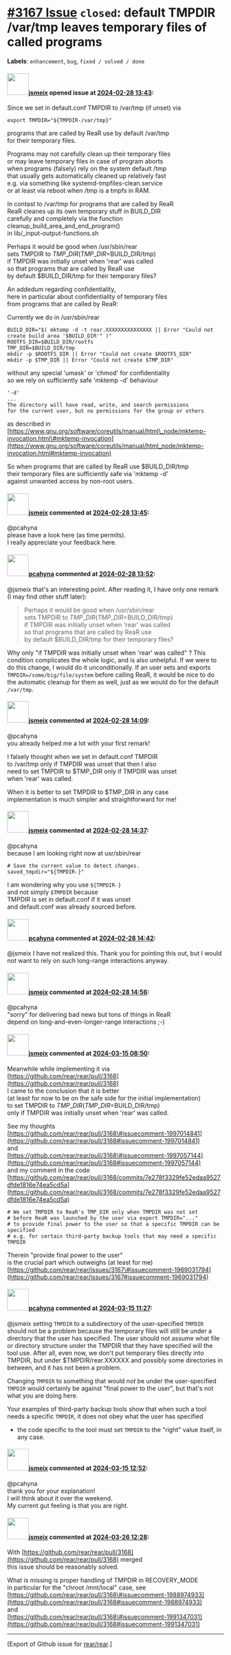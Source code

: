 [\#3167 Issue](https://github.com/rear/rear/issues/3167) `closed`: default TMPDIR /var/tmp leaves temporary files of called programs
====================================================================================================================================

**Labels**: `enhancement`, `bug`, `fixed / solved / done`

#### <img src="https://avatars.githubusercontent.com/u/1788608?u=925fc54e2ce01551392622446ece427f51e2f0ce&v=4" width="50">[jsmeix](https://github.com/jsmeix) opened issue at [2024-02-28 13:43](https://github.com/rear/rear/issues/3167):

Since we set in default.conf TMPDIR to /var/tmp (if unset) via

    export TMPDIR="${TMPDIR-/var/tmp}"

programs that are called by ReaR use by default /var/tmp  
for their temporary files.

Programs may not carefully clean up their temporary files  
or may leave temporary files in case of program aborts  
when programs (falsely) rely on the system default /tmp  
that usually gets automatically cleaned up relatively fast  
e.g. via something like systemd-tmpfiles-clean.service  
or at least via reboot when /tmp is a tmpfs in RAM.

In contast to /var/tmp for programs that are called by ReaR  
ReaR cleanes up its own temporary stuff in BUILD\_DIR  
carefully and completely via the function  
cleanup\_build\_area\_and\_end\_program()  
in lib/\_input-output-functions.sh

Perhaps it would be good when /usr/sbin/rear  
sets TMPDIR to $TMP\_DIR (TMP\_DIR=$BUILD\_DIR/tmp)  
if TMPDIR was initially unset when 'rear' was called  
so that programs that are called by ReaR use  
by default $BUILD\_DIR/tmp for their temporary files?

An addedum regarding confidentiality,  
here in particular about confidentiality of temporary files  
from programs that are called by ReaR:

Currently we do in /usr/sbin/rear

    BUILD_DIR="$( mktemp -d -t rear.XXXXXXXXXXXXXXX || Error "Could not create build area '$BUILD_DIR'" )"
    ROOTFS_DIR=$BUILD_DIR/rootfs
    TMP_DIR=$BUILD_DIR/tmp
    mkdir -p $ROOTFS_DIR || Error "Could not create $ROOTFS_DIR"
    mkdir -p $TMP_DIR || Error "Could not create $TMP_DIR"

without any special 'umask' or 'chmod' for confidentiality  
so we rely on sufficiently safe 'mktemp -d' behaviour

    '-d'
    ...
    The directory will have read, write, and search permissions
    for the current user, but no permissions for the group or others

as described in  
[https://www.gnu.org/software/coreutils/manual/html\_node/mktemp-invocation.html\#mktemp-invocation](https://www.gnu.org/software/coreutils/manual/html_node/mktemp-invocation.html#mktemp-invocation)

So when programs that are called by ReaR use $BUILD\_DIR/tmp  
their temporary files are sufficiently safe via 'mktemp -d'  
against unwanted access by non-root users.

#### <img src="https://avatars.githubusercontent.com/u/1788608?u=925fc54e2ce01551392622446ece427f51e2f0ce&v=4" width="50">[jsmeix](https://github.com/jsmeix) commented at [2024-02-28 13:45](https://github.com/rear/rear/issues/3167#issuecomment-1969018735):

@pcahyna  
please have a look here (as time permits).  
I really appreciate your feedback here.

#### <img src="https://avatars.githubusercontent.com/u/26300485?u=9105d243bc9f7ade463a3e52e8dd13fa67837158&v=4" width="50">[pcahyna](https://github.com/pcahyna) commented at [2024-02-28 13:52](https://github.com/rear/rear/issues/3167#issuecomment-1969031794):

@jsmeix that's an interesting point. After reading it, I have only one
remark (I may find other stuff later):

> Perhaps it would be good when /usr/sbin/rear  
> sets TMPDIR to $TMP\_DIR (TMP\_DIR=$BUILD\_DIR/tmp)  
> if TMPDIR was initially unset when 'rear' was called  
> so that programs that are called by ReaR use  
> by default $BUILD\_DIR/tmp for their temporary files?

Why only "if TMPDIR was initially unset when 'rear' was called" ? This
condition complicates the whole logic, and is also unhelpful. If we were
to do this change, I would do it unconditionally. If an user sets and
exports `TMPDIR=/some/big/file/system` before calling ReaR, it would be
nice to do the automatic cleanup for them as well, just as we would do
for the default `/var/tmp`.

#### <img src="https://avatars.githubusercontent.com/u/1788608?u=925fc54e2ce01551392622446ece427f51e2f0ce&v=4" width="50">[jsmeix](https://github.com/jsmeix) commented at [2024-02-28 14:09](https://github.com/rear/rear/issues/3167#issuecomment-1969063408):

@pcahyna  
you already helped me a lot with your first remark!

I falsely thought when we set in default.conf TMPDIR  
to /var/tmp only if TMPDIR was unset that then I also  
need to set TMPDIR to $TMP\_DIR only if TMPDIR was unset  
when 'rear' was called.

When it is better to set TMPDIR to $TMP\_DIR in any case  
implementation is much simpler and straightforward for me!

#### <img src="https://avatars.githubusercontent.com/u/1788608?u=925fc54e2ce01551392622446ece427f51e2f0ce&v=4" width="50">[jsmeix](https://github.com/jsmeix) commented at [2024-02-28 14:37](https://github.com/rear/rear/issues/3167#issuecomment-1969123868):

@pcahyna  
because I am looking right now at usr/sbin/rear

    # Save the current value to detect changes.
    saved_tmpdir="${TMPDIR-}"

I am wondering why you use `${TMPDIR-}`  
and not simply `$TMPDIR` because  
TMPDIR is set in default.conf if it was unset  
and default.conf was already sourced before.

#### <img src="https://avatars.githubusercontent.com/u/26300485?u=9105d243bc9f7ade463a3e52e8dd13fa67837158&v=4" width="50">[pcahyna](https://github.com/pcahyna) commented at [2024-02-28 14:42](https://github.com/rear/rear/issues/3167#issuecomment-1969135145):

@jsmeix I have not realized this. Thank you for pointing this out, but I
would not want to rely on such long-range interactions anyway.

#### <img src="https://avatars.githubusercontent.com/u/1788608?u=925fc54e2ce01551392622446ece427f51e2f0ce&v=4" width="50">[jsmeix](https://github.com/jsmeix) commented at [2024-02-28 14:56](https://github.com/rear/rear/issues/3167#issuecomment-1969162109):

@pcahyna  
"sorry" for delivering bad news but tons of things in ReaR  
depend on long-and-even-longer-range interactions ;-)

#### <img src="https://avatars.githubusercontent.com/u/1788608?u=925fc54e2ce01551392622446ece427f51e2f0ce&v=4" width="50">[jsmeix](https://github.com/jsmeix) commented at [2024-03-15 08:50](https://github.com/rear/rear/issues/3167#issuecomment-1999192967):

Meanwhile while implementing it via  
[https://github.com/rear/rear/pull/3168](https://github.com/rear/rear/pull/3168)  
I came to the conclusion that it is better  
(at least for now to be on the safe side for the initial
implementation)  
to set TMPDIR to $TMP\_DIR (TMP\_DIR=$BUILD\_DIR/tmp)  
only if TMPDIR was initially unset when 'rear' was called.

See my thoughts  
[https://github.com/rear/rear/pull/3168\#issuecomment-1997014841](https://github.com/rear/rear/pull/3168#issuecomment-1997014841)  
and  
[https://github.com/rear/rear/pull/3168\#issuecomment-1997057144](https://github.com/rear/rear/pull/3168#issuecomment-1997057144)  
and my comment in the code  
[https://github.com/rear/rear/pull/3168/commits/7e278f3329fe52edaa9527dfde1816e74ea5cd5a](https://github.com/rear/rear/pull/3168/commits/7e278f3329fe52edaa9527dfde1816e74ea5cd5a)

    # We set TMPDIR to ReaR's TMP_DIR only when TMPDIR was not set
    # before ReaR was launched by the user via export TMPDIR="..."
    # to provide final power to the user so that a specific TMPDIR can be specified
    # e.g. for certain third-party backup tools that may need a specific TMPDIR

Therein "provide final power to the user"  
is the crucial part which outweighs (at least for me)  
[https://github.com/rear/rear/issues/3167\#issuecomment-1969031794](https://github.com/rear/rear/issues/3167#issuecomment-1969031794)

#### <img src="https://avatars.githubusercontent.com/u/26300485?u=9105d243bc9f7ade463a3e52e8dd13fa67837158&v=4" width="50">[pcahyna](https://github.com/pcahyna) commented at [2024-03-15 11:27](https://github.com/rear/rear/issues/3167#issuecomment-1999460501):

@jsmeix setting `TMPDIR` to a subdirectory of the user-specified
`TMPDIR` should not be a problem because the temporary files will still
be under a directory that the user has specified. The user should not
assume what file or directory structure under the TMPDIR that they have
specified will the tool use. After all, even now, we don't put temporary
files directly into TMPDIR, but under $TMPDIR/rear.XXXXXX and possibly
some directories in between, and it has not been a problem.

Changing `TMPDIR` to something that would *not* be under the
user-specified `TMPDIR` would certainly be against "final power to the
user", but that's not what you are doing here.

Your examples of third-party backup tools show that when such a tool
needs a specific `TMPDIR`, it does not obey what the user has specified
- the code specific to the tool must set `TMPDIR` to the "right" value
itself, in any case.

#### <img src="https://avatars.githubusercontent.com/u/1788608?u=925fc54e2ce01551392622446ece427f51e2f0ce&v=4" width="50">[jsmeix](https://github.com/jsmeix) commented at [2024-03-15 12:52](https://github.com/rear/rear/issues/3167#issuecomment-1999602582):

@pcahyna  
thank you for your explanation!  
I will think about it over the weekend.  
My current gut feeling is that you are right.

#### <img src="https://avatars.githubusercontent.com/u/1788608?u=925fc54e2ce01551392622446ece427f51e2f0ce&v=4" width="50">[jsmeix](https://github.com/jsmeix) commented at [2024-03-26 12:28](https://github.com/rear/rear/issues/3167#issuecomment-2020300492):

With
[https://github.com/rear/rear/pull/3168](https://github.com/rear/rear/pull/3168)
merged  
this issue should be reasonably solved.

What is missing is proper handling of TMPDIR in RECOVERY\_MODE  
in particular for the "chroot /mnt/local" case, see  
[https://github.com/rear/rear/pull/3168\#issuecomment-1988974933](https://github.com/rear/rear/pull/3168#issuecomment-1988974933)  
and  
[https://github.com/rear/rear/pull/3168\#issuecomment-1991347031](https://github.com/rear/rear/pull/3168#issuecomment-1991347031)

------------------------------------------------------------------------

\[Export of Github issue for
[rear/rear](https://github.com/rear/rear).\]
